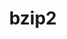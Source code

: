---
title: "bzip2"
layout: cache
categories: [package, v0.20.1]
meta: {"versions": ["1.0.8"], "compilers": ["gcc@=11.1.0", "gcc@=11.3.0", "gcc@=12.1.0", "gcc@=7.3.1", "gcc@=7.5.0", "oneapi@=2023.0.0"], "oss": ["amzn2", "ubuntu18.04", "ubuntu20.04", "ubuntu22.04"], "platforms": ["linux"], "targets": ["aarch64", "neoverse_n1", "ppc64le", "x86_64", "x86_64_v3"], "stacks": ["aws-ahug", "aws-ahug-aarch64", "aws-isc", "aws-isc-aarch64", "build_systems", "data-vis-sdk", "e4s", "e4s-oneapi", "e4s-power", "gpu-tests", "ml-linux-x86_64-cpu", "ml-linux-x86_64-cuda", "ml-linux-x86_64-rocm", "radiuss", "radiuss-aws", "radiuss-aws-aarch64", "root", "tutorial"], "num_specs": 9, "num_specs_by_stack": {"radiuss-aws-aarch64": 2, "aws-ahug-aarch64": 2, "root": 9, "aws-isc-aarch64": 2, "aws-isc": 1, "radiuss-aws": 1, "aws-ahug": 1, "build_systems": 1, "radiuss": 1, "e4s-power": 1, "e4s-oneapi": 1, "e4s": 1, "data-vis-sdk": 1, "gpu-tests": 1, "ml-linux-x86_64-cpu": 1, "ml-linux-x86_64-cuda": 1, "ml-linux-x86_64-rocm": 1, "tutorial": 2}}
spec_details: [{"hash": "dhr2ffpggrjtkzalhj6oeoep2cfwayrw", "compiler": "gcc@=7.3.1", "versions": ["1.0.8"], "os": "amzn2", "platform": "linux", "target": "aarch64", "variants": ["build_system=generic", "~debug", "~pic", "+shared"], "stacks": ["radiuss-aws-aarch64", "aws-ahug-aarch64", "root", "aws-isc-aarch64"], "size": "-", "tarball": "https://binaries.spack.io/releases/v0.20.1/build_cache/linux-amzn2-aarch64/gcc-7.3.1/bzip2-1.0.8/linux-amzn2-aarch64-gcc-7.3.1-bzip2-1.0.8-dhr2ffpggrjtkzalhj6oeoep2cfwayrw.spack"}, {"hash": "52reea6k7pn4vmzje5nizqdiocdhe2xu", "compiler": "gcc@=7.3.1", "versions": ["1.0.8"], "os": "amzn2", "platform": "linux", "target": "neoverse_n1", "variants": ["build_system=generic", "~debug", "~pic", "+shared"], "stacks": ["radiuss-aws-aarch64", "aws-ahug-aarch64", "root", "aws-isc-aarch64"], "size": "-", "tarball": "https://binaries.spack.io/releases/v0.20.1/build_cache/linux-amzn2-neoverse_n1/gcc-7.3.1/bzip2-1.0.8/linux-amzn2-neoverse_n1-gcc-7.3.1-bzip2-1.0.8-52reea6k7pn4vmzje5nizqdiocdhe2xu.spack"}, {"hash": "l6sx2jek7a4kviuxoxfeocd4wsp64unr", "compiler": "gcc@=7.3.1", "versions": ["1.0.8"], "os": "amzn2", "platform": "linux", "target": "x86_64_v3", "variants": ["build_system=generic", "~debug", "~pic", "+shared"], "stacks": ["aws-isc", "radiuss-aws", "root", "aws-ahug"], "size": "-", "tarball": "https://binaries.spack.io/releases/v0.20.1/build_cache/linux-amzn2-x86_64_v3/gcc-7.3.1/bzip2-1.0.8/linux-amzn2-x86_64_v3-gcc-7.3.1-bzip2-1.0.8-l6sx2jek7a4kviuxoxfeocd4wsp64unr.spack"}, {"hash": "om65eovrpfxiwb2lufxunqwjjeth3wlt", "compiler": "gcc@=7.5.0", "versions": ["1.0.8"], "os": "ubuntu18.04", "platform": "linux", "target": "x86_64_v3", "variants": ["build_system=generic", "~debug", "~pic", "+shared"], "stacks": ["build_systems", "radiuss", "root"], "size": "-", "tarball": "https://binaries.spack.io/releases/v0.20.1/build_cache/linux-ubuntu18.04-x86_64_v3/gcc-7.5.0/bzip2-1.0.8/linux-ubuntu18.04-x86_64_v3-gcc-7.5.0-bzip2-1.0.8-om65eovrpfxiwb2lufxunqwjjeth3wlt.spack"}, {"hash": "34au5b32htluccnabaquzpd7cpykwme3", "compiler": "gcc@=11.1.0", "versions": ["1.0.8"], "os": "ubuntu20.04", "platform": "linux", "target": "ppc64le", "variants": ["build_system=generic", "~debug", "~pic", "+shared"], "stacks": ["root", "e4s-power"], "size": "-", "tarball": "https://binaries.spack.io/releases/v0.20.1/build_cache/linux-ubuntu20.04-ppc64le/gcc-11.1.0/bzip2-1.0.8/linux-ubuntu20.04-ppc64le-gcc-11.1.0-bzip2-1.0.8-34au5b32htluccnabaquzpd7cpykwme3.spack"}, {"hash": "kbq6fu5ifjprd3k4tfamauwmscqjrpwy", "compiler": "oneapi@=2023.0.0", "versions": ["1.0.8"], "os": "ubuntu20.04", "platform": "linux", "target": "x86_64", "variants": ["build_system=generic", "~debug", "~pic", "+shared"], "stacks": ["e4s-oneapi", "root"], "size": "-", "tarball": "https://binaries.spack.io/releases/v0.20.1/build_cache/linux-ubuntu20.04-x86_64/oneapi-2023.0.0/bzip2-1.0.8/linux-ubuntu20.04-x86_64-oneapi-2023.0.0-bzip2-1.0.8-kbq6fu5ifjprd3k4tfamauwmscqjrpwy.spack"}, {"hash": "6bimdhzitpwcx74a7uiyzj6mdis5ee3g", "compiler": "gcc@=11.1.0", "versions": ["1.0.8"], "os": "ubuntu20.04", "platform": "linux", "target": "x86_64_v3", "variants": ["build_system=generic", "~debug", "~pic", "+shared"], "stacks": ["e4s", "data-vis-sdk", "gpu-tests", "root"], "size": "-", "tarball": "https://binaries.spack.io/releases/v0.20.1/build_cache/linux-ubuntu20.04-x86_64_v3/gcc-11.1.0/bzip2-1.0.8/linux-ubuntu20.04-x86_64_v3-gcc-11.1.0-bzip2-1.0.8-6bimdhzitpwcx74a7uiyzj6mdis5ee3g.spack"}, {"hash": "dca2qygvz7nc6q6ci2ikw7ltc2v4pryo", "compiler": "gcc@=11.3.0", "versions": ["1.0.8"], "os": "ubuntu22.04", "platform": "linux", "target": "x86_64_v3", "variants": ["build_system=generic", "~debug", "~pic", "+shared"], "stacks": ["ml-linux-x86_64-cpu", "ml-linux-x86_64-cuda", "ml-linux-x86_64-rocm", "tutorial", "root"], "size": "-", "tarball": "https://binaries.spack.io/releases/v0.20.1/build_cache/linux-ubuntu22.04-x86_64_v3/gcc-11.3.0/bzip2-1.0.8/linux-ubuntu22.04-x86_64_v3-gcc-11.3.0-bzip2-1.0.8-dca2qygvz7nc6q6ci2ikw7ltc2v4pryo.spack"}, {"hash": "ecute7qqmfc33w3c5yjewoupro3vskfu", "compiler": "gcc@=12.1.0", "versions": ["1.0.8"], "os": "ubuntu22.04", "platform": "linux", "target": "x86_64_v3", "variants": ["build_system=generic", "~debug", "~pic", "+shared"], "stacks": ["tutorial", "root"], "size": "-", "tarball": "https://binaries.spack.io/releases/v0.20.1/build_cache/linux-ubuntu22.04-x86_64_v3/gcc-12.1.0/bzip2-1.0.8/linux-ubuntu22.04-x86_64_v3-gcc-12.1.0-bzip2-1.0.8-ecute7qqmfc33w3c5yjewoupro3vskfu.spack"}]
---